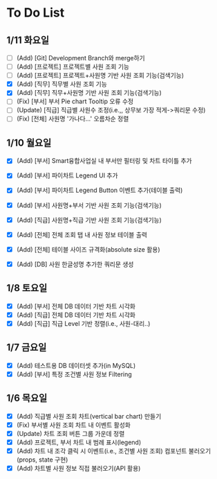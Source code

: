 # To Do List
## 1/11 화요일
- [ ] (Add) [Git] Development Branch와 merge하기
- [ ] (Add) [프로젝트] 프로젝트별 사원 조회 기능
- [ ] (Add) [프로젝트] 프로젝트+사원명 기반 사원 조회 기능(검색기능)
- [x] (Add) [직무] 직무별 사원 조회 기능
- [x] (Add) [직무] 직무+사원명 기반 사원 조회 기능(검색기능)
- [ ] (Fix) [부서] 부서 Pie chart Tooltip 오류 수정
- [ ] (Update) [직급] 직급별 사원수 조정(i.e.,, 상무보 가장 적게->쿼리문 수정)
- [ ] (Fix) [전체] 사원명 '가나다...' 오름차순 정렬

## 1/10 월요일
- [x] (Add) [부서] Smart융합사업실 내 부서만 필터링 및 차트 타이틀 추가
- [x] (Add) [부서] 파이차트 Legend UI 추가
- [x] (Add) [부서] 파이차트 Legend Button 이벤트 추가(테이블 출력)
- [x] (Add) [부서] 사원명+부서 기반 사원 조회 기능(검색기능)
- [x] (Add) [직급] 사원명+직급 기반 사원 조회 기능(검색기능)
- [x] (Add) [전체] 전체 조회 탭 내 사원 정보 테이블 출력
- [x] (Add) [전체] 테이블 사이즈 규격화(absolute size 활용)
- [x] (Add) [DB] 사원 한글성명 추가한 쿼리문 생성


## 1/8 토요일
- [x] (Add) [부서] 전체 DB 데이터 기반 차트 시각화
- [x] (Add) [직급] 전체 DB 데이터 기반 차트 시각화
- [x] (Add) [직급] 직급 Level 기반 정렬(i.e., 사원-대리..)

## 1/7  금요일
- [x] (Add) 테스트용 DB 데이터셋 추가(in MySQL)
- [x] (Add) [부서] 특정 조건별 사원 정보 Filtering

## 1/6 목요일
- [x] (Add) 직급별 사원 조회 차트(vertical bar chart) 만들기
- [x] (Fix) 부서별 사원 조회 차트 내 이벤트 활성화
- [x] (Update) 차트 조회 버튼 그룹 가운데 정렬
- [x] (Add) 프로젝트, 부서 차트 내 범례 표시(legend)
- [x] (Add) 차트 내 조각 클릭 시 이벤트(i.e., 조건별 사원 조회) 컴포넌트 불러오기(props, state 구현)
- [x] (Add) 차트별 사원 정보 직접 불러오기(API 활용)